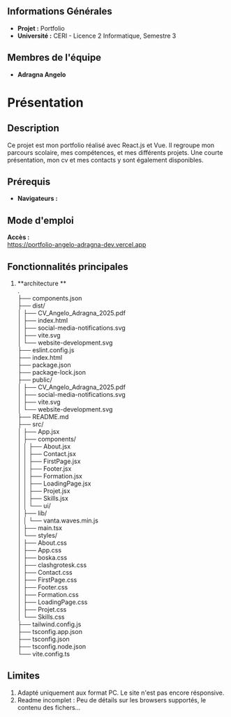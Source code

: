 ## Informations Générales

- **Projet :** Portfolio
- **Université :** CERI - Licence 2 Informatique, Semestre 3

## Membres de l'équipe

- **Adragna Angelo**

# Présentation

## Description

Ce projet est mon portfolio réalisé avec React.js et Vue. Il regroupe mon parcours scolaire, mes compétences, et mes différents projets. Une courte présentation, mon cv et mes contacts y sont également disponibles.

## Prérequis

- **Navigateurs :**

## Mode d'emploi

**Accès :**  
https://portfolio-angelo-adragna-dev.vercel.app

## Fonctionnalités principales

1. **architecture **  
   .  
   ├── components.json  
   ├── dist/  
   │ ├── CV_Angelo_Adragna_2025.pdf  
   │ ├── index.html  
   │ ├── social-media-notifications.svg  
   │ ├── vite.svg  
   │ └── website-development.svg  
   ├── eslint.config.js  
   ├── index.html  
   ├── package.json  
   ├── package-lock.json  
   ├── public/  
   │ ├── CV_Angelo_Adragna_2025.pdf  
   │ ├── social-media-notifications.svg  
   │ ├── vite.svg  
   │ └── website-development.svg  
   ├── README.md  
   ├── src/  
   │ ├── App.jsx  
   │ ├── components/  
   │ │ ├── About.jsx  
   │ │ ├── Contact.jsx  
   │ │ ├── FirstPage.jsx  
   │ │ ├── Footer.jsx  
   │ │ ├── Formation.jsx  
   │ │ ├── LoadingPage.jsx  
   │ │ ├── Projet.jsx  
   │ │ ├── Skills.jsx  
   │ │ └── ui/  
   │ ├── lib/  
   │ │ └── vanta.waves.min.js  
   │ ├── main.tsx  
   │ └── styles/  
   │ ├── About.css  
   │ ├── App.css  
   │ ├── boska.css  
   │ ├── clashgrotesk.css  
   │ ├── Contact.css  
   │ ├── FirstPage.css  
   │ ├── Footer.css  
   │ ├── Formation.css  
   │ ├── LoadingPage.css  
   │ ├── Projet.css  
   │ └── Skills.css  
   ├── tailwind.config.js  
   ├── tsconfig.app.json  
   ├── tsconfig.json  
   ├── tsconfig.node.json  
   └── vite.config.ts

## Limites

1. Adapté uniquement aux format PC. Le site n'est pas encore résponsive.
2. Readme incomplet : Peu de détails sur les browsers supportés, le contenu des fichers...
